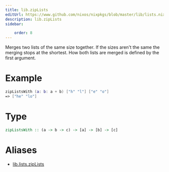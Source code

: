 ```yaml
---
title: lib.zipLists
editUrl: https://www.github.com/nixos/nixpkgs/blob/master/lib/lists.nix#L615C5
description: lib.zipLists
sidebar:

    order: 8
---
```


Merges two lists of the same size together. If the sizes aren't the same
the merging stops at the shortest. How both lists are merged is defined
by the first argument.

# Example

```nix
zipListsWith (a: b: a + b) ["h" "l"] ["e" "o"]
=> ["he" "lo"]
```

# Type

```haskell
zipListsWith :: (a -> b -> c) -> [a] -> [b] -> [c]
```


# Aliases

- [lib.lists.zipLists](./reference/lib/lists/lib-lists-zipLists)


